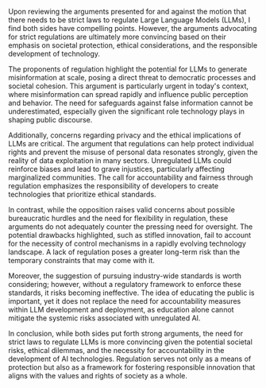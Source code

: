 Upon reviewing the arguments presented for and against the motion that there needs to be strict laws to regulate Large Language Models (LLMs), I find both sides have compelling points. However, the arguments advocating for strict regulations are ultimately more convincing based on their emphasis on societal protection, ethical considerations, and the responsible development of technology.

The proponents of regulation highlight the potential for LLMs to generate misinformation at scale, posing a direct threat to democratic processes and societal cohesion. This argument is particularly urgent in today's context, where misinformation can spread rapidly and influence public perception and behavior. The need for safeguards against false information cannot be underestimated, especially given the significant role technology plays in shaping public discourse.

Additionally, concerns regarding privacy and the ethical implications of LLMs are critical. The argument that regulations can help protect individual rights and prevent the misuse of personal data resonates strongly, given the reality of data exploitation in many sectors. Unregulated LLMs could reinforce biases and lead to grave injustices, particularly affecting marginalized communities. The call for accountability and fairness through regulation emphasizes the responsibility of developers to create technologies that prioritize ethical standards.

In contrast, while the opposition raises valid concerns about possible bureaucratic hurdles and the need for flexibility in regulation, these arguments do not adequately counter the pressing need for oversight. The potential drawbacks highlighted, such as stifled innovation, fail to account for the necessity of control mechanisms in a rapidly evolving technology landscape. A lack of regulation poses a greater long-term risk than the temporary constraints that may come with it.

Moreover, the suggestion of pursuing industry-wide standards is worth considering; however, without a regulatory framework to enforce these standards, it risks becoming ineffective. The idea of educating the public is important, yet it does not replace the need for accountability measures within LLM development and deployment, as education alone cannot mitigate the systemic risks associated with unregulated AI.

In conclusion, while both sides put forth strong arguments, the need for strict laws to regulate LLMs is more convincing given the potential societal risks, ethical dilemmas, and the necessity for accountability in the development of AI technologies. Regulation serves not only as a means of protection but also as a framework for fostering responsible innovation that aligns with the values and rights of society as a whole.
